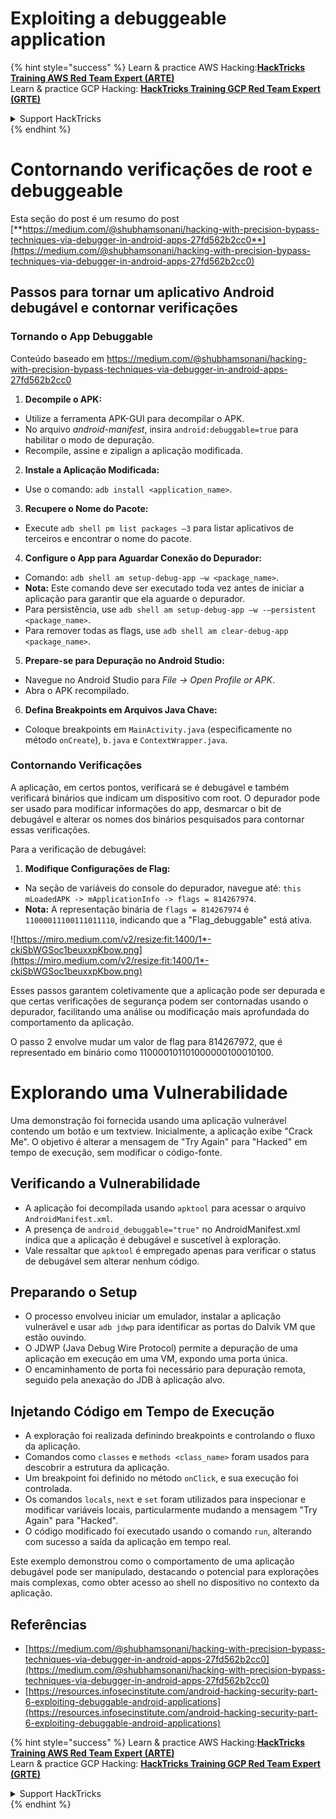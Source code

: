 # Exploiting a debuggeable application

{% hint style="success" %}
Learn & practice AWS Hacking:<img src="/.gitbook/assets/arte.png" alt="" data-size="line">[**HackTricks Training AWS Red Team Expert (ARTE)**](https://training.hacktricks.xyz/courses/arte)<img src="/.gitbook/assets/arte.png" alt="" data-size="line">\
Learn & practice GCP Hacking: <img src="/.gitbook/assets/grte.png" alt="" data-size="line">[**HackTricks Training GCP Red Team Expert (GRTE)**<img src="/.gitbook/assets/grte.png" alt="" data-size="line">](https://training.hacktricks.xyz/courses/grte)

<details>

<summary>Support HackTricks</summary>

* Check the [**subscription plans**](https://github.com/sponsors/carlospolop)!
* **Join the** 💬 [**Discord group**](https://discord.gg/hRep4RUj7f) or the [**telegram group**](https://t.me/peass) or **follow** us on **Twitter** 🐦 [**@hacktricks\_live**](https://twitter.com/hacktricks\_live)**.**
* **Share hacking tricks by submitting PRs to the** [**HackTricks**](https://github.com/carlospolop/hacktricks) and [**HackTricks Cloud**](https://github.com/carlospolop/hacktricks-cloud) github repos.

</details>
{% endhint %}

# **Contornando verificações de root e debuggeable**

Esta seção do post é um resumo do post [**https://medium.com/@shubhamsonani/hacking-with-precision-bypass-techniques-via-debugger-in-android-apps-27fd562b2cc0**](https://medium.com/@shubhamsonani/hacking-with-precision-bypass-techniques-via-debugger-in-android-apps-27fd562b2cc0)

## Passos para tornar um aplicativo Android debugável e contornar verificações

### **Tornando o App Debuggable**

Conteúdo baseado em https://medium.com/@shubhamsonani/hacking-with-precision-bypass-techniques-via-debugger-in-android-apps-27fd562b2cc0

1. **Decompile o APK:**
- Utilize a ferramenta APK-GUI para decompilar o APK.
- No arquivo _android-manifest_, insira `android:debuggable=true` para habilitar o modo de depuração.
- Recompile, assine e zipalign a aplicação modificada.

2. **Instale a Aplicação Modificada:**
- Use o comando: `adb install <application_name>`.

3. **Recupere o Nome do Pacote:**
- Execute `adb shell pm list packages –3` para listar aplicativos de terceiros e encontrar o nome do pacote.

4. **Configure o App para Aguardar Conexão do Depurador:**
- Comando: `adb shell am setup-debug-app –w <package_name>`.
- **Nota:** Este comando deve ser executado toda vez antes de iniciar a aplicação para garantir que ela aguarde o depurador.
- Para persistência, use `adb shell am setup-debug-app –w -–persistent <package_name>`.
- Para remover todas as flags, use `adb shell am clear-debug-app <package_name>`.

5. **Prepare-se para Depuração no Android Studio:**
- Navegue no Android Studio para _File -> Open Profile or APK_.
- Abra o APK recompilado.

6. **Defina Breakpoints em Arquivos Java Chave:**
- Coloque breakpoints em `MainActivity.java` (especificamente no método `onCreate`), `b.java` e `ContextWrapper.java`.

### **Contornando Verificações**

A aplicação, em certos pontos, verificará se é debugável e também verificará binários que indicam um dispositivo com root. O depurador pode ser usado para modificar informações do app, desmarcar o bit de debugável e alterar os nomes dos binários pesquisados para contornar essas verificações.

Para a verificação de debugável:

1. **Modifique Configurações de Flag:**
- Na seção de variáveis do console do depurador, navegue até: `this mLoadedAPK -> mApplicationInfo -> flags = 814267974`.
- **Nota:** A representação binária de `flags = 814267974` é `11000011100111011110`, indicando que a "Flag_debuggable" está ativa.

![https://miro.medium.com/v2/resize:fit:1400/1*-ckiSbWGSoc1beuxxpKbow.png](https://miro.medium.com/v2/resize:fit:1400/1*-ckiSbWGSoc1beuxxpKbow.png)

Esses passos garantem coletivamente que a aplicação pode ser depurada e que certas verificações de segurança podem ser contornadas usando o depurador, facilitando uma análise ou modificação mais aprofundada do comportamento da aplicação.

O passo 2 envolve mudar um valor de flag para 814267972, que é representado em binário como 110000101101000000100010100.

# **Explorando uma Vulnerabilidade**

Uma demonstração foi fornecida usando uma aplicação vulnerável contendo um botão e um textview. Inicialmente, a aplicação exibe "Crack Me". O objetivo é alterar a mensagem de "Try Again" para "Hacked" em tempo de execução, sem modificar o código-fonte.

## **Verificando a Vulnerabilidade**
- A aplicação foi decompilada usando `apktool` para acessar o arquivo `AndroidManifest.xml`.
- A presença de `android_debuggable="true"` no AndroidManifest.xml indica que a aplicação é debugável e suscetível à exploração.
- Vale ressaltar que `apktool` é empregado apenas para verificar o status de debugável sem alterar nenhum código.

## **Preparando o Setup**
- O processo envolveu iniciar um emulador, instalar a aplicação vulnerável e usar `adb jdwp` para identificar as portas do Dalvik VM que estão ouvindo.
- O JDWP (Java Debug Wire Protocol) permite a depuração de uma aplicação em execução em uma VM, expondo uma porta única.
- O encaminhamento de porta foi necessário para depuração remota, seguido pela anexação do JDB à aplicação alvo.

## **Injetando Código em Tempo de Execução**
- A exploração foi realizada definindo breakpoints e controlando o fluxo da aplicação.
- Comandos como `classes` e `methods <class_name>` foram usados para descobrir a estrutura da aplicação.
- Um breakpoint foi definido no método `onClick`, e sua execução foi controlada.
- Os comandos `locals`, `next` e `set` foram utilizados para inspecionar e modificar variáveis locais, particularmente mudando a mensagem "Try Again" para "Hacked".
- O código modificado foi executado usando o comando `run`, alterando com sucesso a saída da aplicação em tempo real.

Este exemplo demonstrou como o comportamento de uma aplicação debugável pode ser manipulado, destacando o potencial para explorações mais complexas, como obter acesso ao shell no dispositivo no contexto da aplicação.

## Referências
* [https://medium.com/@shubhamsonani/hacking-with-precision-bypass-techniques-via-debugger-in-android-apps-27fd562b2cc0](https://medium.com/@shubhamsonani/hacking-with-precision-bypass-techniques-via-debugger-in-android-apps-27fd562b2cc0)
* [https://resources.infosecinstitute.com/android-hacking-security-part-6-exploiting-debuggable-android-applications](https://resources.infosecinstitute.com/android-hacking-security-part-6-exploiting-debuggable-android-applications)

{% hint style="success" %}
Learn & practice AWS Hacking:<img src="/.gitbook/assets/arte.png" alt="" data-size="line">[**HackTricks Training AWS Red Team Expert (ARTE)**](https://training.hacktricks.xyz/courses/arte)<img src="/.gitbook/assets/arte.png" alt="" data-size="line">\
Learn & practice GCP Hacking: <img src="/.gitbook/assets/grte.png" alt="" data-size="line">[**HackTricks Training GCP Red Team Expert (GRTE)**<img src="/.gitbook/assets/grte.png" alt="" data-size="line">](https://training.hacktricks.xyz/courses/grte)

<details>

<summary>Support HackTricks</summary>

* Check the [**subscription plans**](https://github.com/sponsors/carlospolop)!
* **Join the** 💬 [**Discord group**](https://discord.gg/hRep4RUj7f) or the [**telegram group**](https://t.me/peass) or **follow** us on **Twitter** 🐦 [**@hacktricks\_live**](https://twitter.com/hacktricks\_live)**.**
* **Share hacking tricks by submitting PRs to the** [**HackTricks**](https://github.com/carlospolop/hacktricks) and [**HackTricks Cloud**](https://github.com/carlospolop/hacktricks-cloud) github repos.

</details>
{% endhint %}

